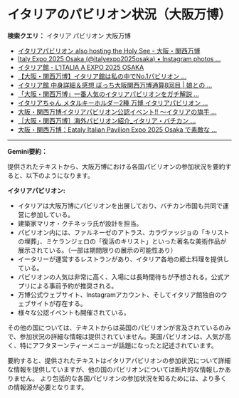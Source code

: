 # イタリアのパビリオン状況（大阪万博）

**検索クエリ：** イタリア パビリオン 大阪万博

- [イタリアパビリオン also hosting the Holy See - 大阪・関西万博](https://www.expo2025.or.jp/official-participant/italy/)
- [Italy Expo 2025 Osaka (@italyexpo2025osaka) • Instagram photos ...](https://www.instagram.com/italyexpo2025osaka/?hl=ja)
- [イタリア館 - L'ITALIA A EXPO 2025 OSAKA](https://www.italyexpo2025osaka.it/ja/itariaguan)
- [【大阪・関西万博】イタリア館は私の中でNo.1パビリオン ...](https://yukonosuke.com/entry/osaka_banpaku_italy)
- [イタリア館 中身詳細＆感想 ぼっち大阪関西万博通算8回目 | 娘との ...](https://ameblo.jp/wakochi0316/entry-12905719318.html)
- [「大阪・関西万博」一番人気のイタリアパビリオンをガチ解説 ...](https://lovewalker.jp/elem/000/004/268/4268276/)
- [イタリアちゃん メタルキーホルダー2種 万博 イタリアパビリオン ...](https://www.patfrancis.org/mvmdirx-302561zitems/etid.html)
- [大阪・関西万博イタリアパビリオン公認イベント!! ～イタリアの旗手 ...](https://prtimes.jp/main/html/rd/p/000000010.000099144.html)
- [［大阪・関西万博］海外パビリオン紹介_イタリア・バチカン ...](https://mag.tecture.jp/culture/20250604-128331/)
- [大阪・関西万博：Eataly Italian Pavilion Expo 2025 Osaka で素敵な ...](https://eataly.co.jp/blogs/news/2025041002)


---

**Gemini要約：**

提供されたテキストから、大阪万博における各国パビリオンの参加状況を要約すると、以下のようになります。

**イタリアパビリオン:**

* イタリアは大阪万博にパビリオンを出展しており、バチカン市国も共同で運営に参加している。
* 建築家マリオ・クチネッラ氏が設計を担当。
* パビリオン内には、ファルネーゼのアトラス、カラヴァッジョの「キリストの埋葬」、ミケランジェロの「復活のキリスト」といった著名な美術作品が展示されている。（一部は期間限りの展示の可能性あり）
* イータリーが運営するレストランがあり、イタリア各地の郷土料理を提供している。
* パビリオンの人気は非常に高く、入場には長時間待ちが予想される。公式アプリによる事前予約が推奨される。
* 万博公式ウェブサイト、Instagramアカウント、そしてイタリア館独自のウェブサイトが存在する。
* 様々な公認イベントも開催されている。


その他の国については、テキストからは英国のパビリオンが言及されているのみで、参加状況の詳細な情報は提供されていません。英国パビリオンは、人気が高く、特にアフタヌーンティーメニューが話題になったと記述されています。


要約すると、提供されたテキストはイタリアパビリオンの参加状況について詳細な情報を提供していますが、他の国のパビリオンについては断片的な情報しかありません。  より包括的な各国パビリオンの参加状況を知るためには、より多くの情報源が必要となります。

